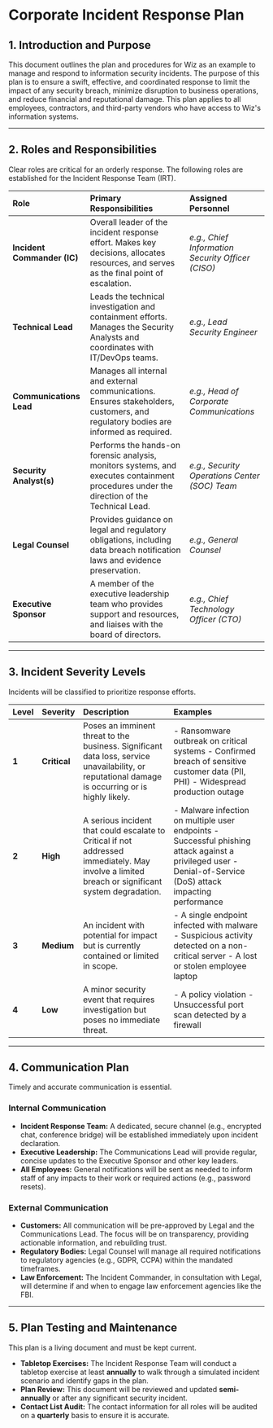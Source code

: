 # Corporate Incident Response Plan

## 1. Introduction and Purpose

This document outlines the plan and procedures for Wiz as an example to manage and respond to information security incidents. The purpose of this plan is to ensure a swift, effective, and coordinated response to limit the impact of any security breach, minimize disruption to business operations, and reduce financial and reputational damage. This plan applies to all employees, contractors, and third-party vendors who have access to Wiz's information systems.

---

## 2. Roles and Responsibilities

Clear roles are critical for an orderly response. The following roles are established for the Incident Response Team (IRT).

| Role | Primary Responsibilities | Assigned Personnel |
| :--- | :--- | :--- |
| **Incident Commander (IC)** | Overall leader of the incident response effort. Makes key decisions, allocates resources, and serves as the final point of escalation. | *e.g., Chief Information Security Officer (CISO)* |
| **Technical Lead** | Leads the technical investigation and containment efforts. Manages the Security Analysts and coordinates with IT/DevOps teams. | *e.g., Lead Security Engineer* |
| **Communications Lead** | Manages all internal and external communications. Ensures stakeholders, customers, and regulatory bodies are informed as required. | *e.g., Head of Corporate Communications* |
| **Security Analyst(s)** | Performs the hands-on forensic analysis, monitors systems, and executes containment procedures under the direction of the Technical Lead. | *e.g., Security Operations Center (SOC) Team* |
| **Legal Counsel** | Provides guidance on legal and regulatory obligations, including data breach notification laws and evidence preservation. | *e.g., General Counsel* |
| **Executive Sponsor** | A member of the executive leadership team who provides support and resources, and liaises with the board of directors. | *e.g., Chief Technology Officer (CTO)* |

---

## 3. Incident Severity Levels

Incidents will be classified to prioritize response efforts.

| Level | Severity | Description | Examples |
| :--- | :--- | :--- | :--- |
| **1** | **Critical** | Poses an imminent threat to the business. Significant data loss, service unavailability, or reputational damage is occurring or is highly likely. | - Ransomware outbreak on critical systems - Confirmed breach of sensitive customer data (PII, PHI) - Widespread production outage |
| **2** | **High** | A serious incident that could escalate to Critical if not addressed immediately. May involve a limited breach or significant system degradation. | - Malware infection on multiple user endpoints - Successful phishing attack against a privileged user - Denial-of-Service (DoS) attack impacting performance |
| **3** | **Medium** | An incident with potential for impact but is currently contained or limited in scope. | - A single endpoint infected with malware - Suspicious activity detected on a non-critical server - A lost or stolen employee laptop |
| **4** | **Low** | A minor security event that requires investigation but poses no immediate threat. | - A policy violation - Unsuccessful port scan detected by a firewall |

---

## 4. Communication Plan

Timely and accurate communication is essential.

### Internal Communication

* **Incident Response Team:** A dedicated, secure channel (e.g., encrypted chat, conference bridge) will be established immediately upon incident declaration.
* **Executive Leadership:** The Communications Lead will provide regular, concise updates to the Executive Sponsor and other key leaders.
* **All Employees:** General notifications will be sent as needed to inform staff of any impacts to their work or required actions (e.g., password resets).

### External Communication

* **Customers:** All communication will be pre-approved by Legal and the Communications Lead. The focus will be on transparency, providing actionable information, and rebuilding trust.
* **Regulatory Bodies:** Legal Counsel will manage all required notifications to regulatory agencies (e.g., GDPR, CCPA) within the mandated timeframes.
* **Law Enforcement:** The Incident Commander, in consultation with Legal, will determine if and when to engage law enforcement agencies like the FBI.

---

## 5. Plan Testing and Maintenance

This plan is a living document and must be kept current.

* **Tabletop Exercises:** The Incident Response Team will conduct a tabletop exercise at least **annually** to walk through a simulated incident scenario and identify gaps in the plan.
* **Plan Review:** This document will be reviewed and updated **semi-annually** or after any significant security incident.
* **Contact List Audit:** The contact information for all roles will be audited on a **quarterly** basis to ensure it is accurate.
